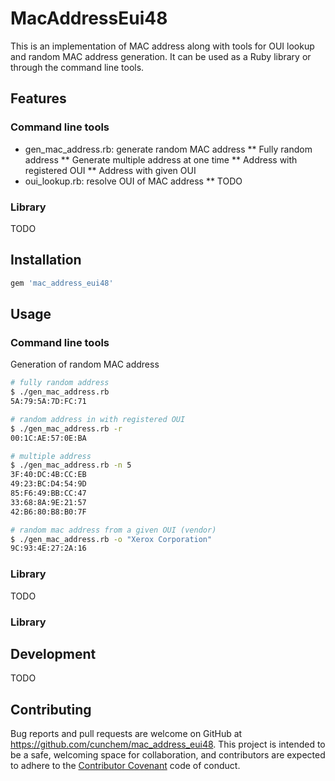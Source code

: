 # MacAddressEui48

This is an implementation of MAC address along with tools for OUI lookup and random MAC address generation. It can be used as a Ruby library or through the command line tools. 


## Features
### Command line tools

* gen_mac_address.rb: generate random MAC address
** Fully random address
** Generate multiple address at one time
** Address with registered OUI
** Address with given OUI
* oui_lookup.rb: resolve OUI of MAC address
** TODO

### Library 

TODO

## Installation

```ruby
gem 'mac_address_eui48'
```

## Usage

### Command line tools 

Generation of random MAC address
```bash
# fully random address
$ ./gen_mac_address.rb 
5A:79:5A:7D:FC:71

# random address in with registered OUI
$ ./gen_mac_address.rb -r
00:1C:AE:57:0E:BA

# multiple address
$ ./gen_mac_address.rb -n 5
3F:40:DC:4B:CC:EB
49:23:BC:D4:54:9D
85:F6:49:BB:CC:47
33:68:8A:9E:21:57
42:B6:80:B8:B0:7F

# random mac address from a given OUI (vendor)
$ ./gen_mac_address.rb -o "Xerox Corporation"
9C:93:4E:27:2A:16
```

### Library 

TODO

### Library 
## Development
TODO

## Contributing

Bug reports and pull requests are welcome on GitHub at https://github.com/cunchem/mac_address_eui48. This project is intended to be a safe, welcoming space for collaboration, and contributors are expected to adhere to the [Contributor Covenant](contributor-covenant.org) code of conduct.

